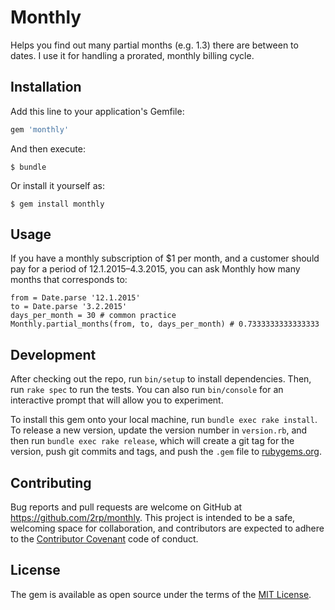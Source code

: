 # Monthly

Helps you find out many partial months (e.g. 1.3) there are between to dates. I use it for handling a prorated, monthly billing cycle.


## Installation

Add this line to your application's Gemfile:

```ruby
gem 'monthly'
```

And then execute:

    $ bundle

Or install it yourself as:

    $ gem install monthly

## Usage

If you have a monthly subscription of $1 per month, and a customer should pay for a period of 12.1.2015–4.3.2015, you can ask Monthly how many months that corresponds to:

```
from = Date.parse '12.1.2015'
to = Date.parse '3.2.2015'
days_per_month = 30 # common practice
Monthly.partial_months(from, to, days_per_month) # 0.7333333333333333
```

## Development

After checking out the repo, run `bin/setup` to install dependencies. Then, run `rake spec` to run the tests. You can also run `bin/console` for an interactive prompt that will allow you to experiment.

To install this gem onto your local machine, run `bundle exec rake install`. To release a new version, update the version number in `version.rb`, and then run `bundle exec rake release`, which will create a git tag for the version, push git commits and tags, and push the `.gem` file to [rubygems.org](https://rubygems.org).

## Contributing

Bug reports and pull requests are welcome on GitHub at https://github.com/2rp/monthly. This project is intended to be a safe, welcoming space for collaboration, and contributors are expected to adhere to the [Contributor Covenant](contributor-covenant.org) code of conduct.


## License

The gem is available as open source under the terms of the [MIT License](http://opensource.org/licenses/MIT).
